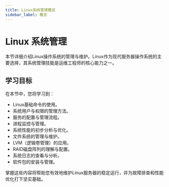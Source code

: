 ```yaml
---
title: Linux系统管理概览
sidebar_label: 概览
---
```


# Linux 系统管理

本节详细介绍Linux操作系统的管理与维护。Linux作为现代服务器操作系统的主要选择，其系统管理技能是运维工程师的核心能力之一。

## 学习目标
在本节中，您将学习到：
- Linux基础命令的使用。
- 系统用户与权限的管理方法。
- 服务的配置与管理流程。
- 进程监控与管理。
- 系统性能的初步分析与优化。
- 文件系统的管理与维护。
- LVM（逻辑卷管理）的应用。
- RAID磁盘阵列的理解与配置。
- 系统日志的查看与分析。
- 软件包的安装与管理。

掌握这些内容将帮助您有效地维护Linux服务器的稳定运行，并为故障排查和性能优化打下坚实基础。
